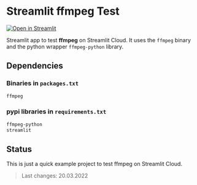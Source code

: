 # Streamlit ffmpeg Test

[![Open in Streamlit](https://static.streamlit.io/badges/streamlit_badge_black_white.svg)](https://share.streamlit.io/franky1/streamlit-ffmpeg-test/main)

Streamlit app to test **ffmpeg** on Streamlit Cloud.
It uses the `ffmpeg` binary and the python wrapper `ffmpeg-python` library.

## Dependencies

### Binaries in `packages.txt`

```txt
ffmpeg
```

### pypi libraries in `requirements.txt`

```txt
ffmpeg-python
streamlit
```

## Status

This is just a quick example project to test ffmpeg on Streamlit Cloud.

> Last changes: 20.03.2022
